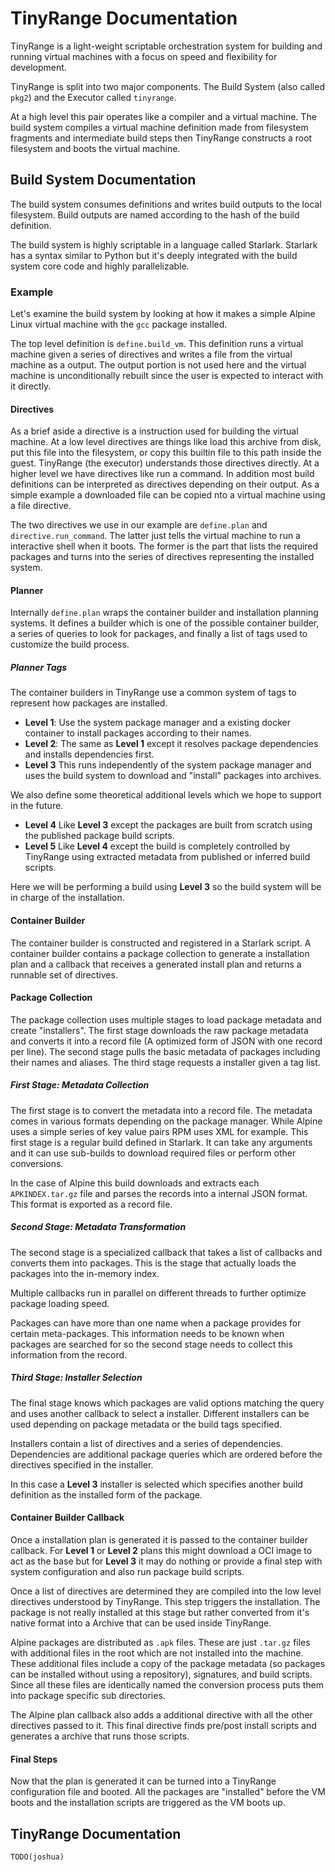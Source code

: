 # TinyRange Documentation

TinyRange is a light-weight scriptable orchestration system for building and running virtual machines with a focus on speed and flexibility for development.

TinyRange is split into two major components. The Build System (also called `pkg2`) and the Executor called `tinyrange`. 

At a high level this pair operates like a compiler and a virtual machine. The build system compiles a virtual machine definition made from filesystem fragments and intermediate build steps then TinyRange constructs a root filesystem and boots the virtual machine.

## Build System Documentation

The build system consumes definitions and writes build outputs to the local filesystem. Build outputs are named according to the hash of the build definition.

The build system is highly scriptable in a language called Starlark. Starlark has a syntax similar to Python but it's deeply integrated with the build system core code and highly parallelizable.

### Example

Let's examine the build system by looking at how it makes a simple Alpine Linux virtual machine with the `gcc` package installed.

The top level definition is `define.build_vm`. This definition runs a virtual machine given a series of directives and writes a file from the virtual machine as a output. The output portion is not used here and the virtual machine is unconditionally rebuilt since the user is expected to interact with it directly.

#### Directives

As a brief aside a directive is a instruction used for building the virtual machine. At a low level directives are things like load this archive from disk, put this file into the filesystem, or copy this builtin file to this path inside the guest. TinyRange (the executor) understands those directives directly. At a higher level we have directives like run a command. In addition most build definitions can be interpreted as directives depending on their output. As a simple example a downloaded file can be copied nto a virtual machine using a file directive.

The two directives we use in our example are `define.plan` and `directive.run_command`. The latter just tells the virtual machine to run a interactive shell when it boots. The former is the part that lists the required packages and turns into the series of directives representing the installed system.

#### Planner

Internally `define.plan` wraps the container builder and installation planning systems. It defines a builder which is one of the possible container builder, a series of queries to look for packages, and finally a list of tags used to customize the build process.

##### Planner Tags

The container builders in TinyRange use a common system of tags to represent how packages are installed.

- **Level 1**: Use the system package manager and a existing docker container to install packages according to their names.
- **Level 2**: The same as **Level 1** except it resolves package dependencies and installs dependencies first.
- **Level 3** This runs independently of the system package manager and uses the build system to download and "install" packages into archives.

We also define some theoretical additional levels which we hope to support in the future.

- **Level 4** Like **Level 3** except the packages are built from scratch using the published package build scripts.
- **Level 5** Like **Level 4** except the build is completely controlled by TinyRange using extracted metadata from published or inferred build scripts.

Here we will be performing a build using **Level 3** so the build system will be in charge of the installation.

#### Container Builder

The container builder is constructed and registered in a Starlark script. A container builder contains a package collection to generate a installation plan and a callback that receives a generated install plan and returns a runnable set of directives.

#### Package Collection

The package collection uses multiple stages to load package metadata and create "installers". The first stage downloads the raw package metadata and converts it into a record file (A optimized form of JSON with one record per line). The second stage pulls the basic metadata of packages including their names and aliases. The third stage requests a installer given a tag list.

##### First Stage: Metadata Collection

The first stage is to convert the metadata into a record file. The metadata comes in various formats depending on the package manager. While Alpine uses a simple series of key value pairs RPM uses XML for example. This first stage is a regular build defined in Starlark. It can take any arguments and it can use sub-builds to download required files or perform other conversions.

In the case of Alpine this build downloads and extracts each `APKINDEX.tar.gz` file and parses the records into a internal JSON format. This format is exported as a record file.

##### Second Stage: Metadata Transformation

The second stage is a specialized callback that takes a list of callbacks and converts them into packages. This is the stage that actually loads the packages into the in-memory index.

Multiple callbacks run in parallel on different threads to further optimize package loading speed.

Packages can have more than one name when a package provides for certain meta-packages. This information needs to be known when packages are searched for so the second stage needs to collect this information from the record.

##### Third Stage: Installer Selection

The final stage knows which packages are valid options matching the query and uses another callback to select a installer. Different installers can be used depending on package metadata or the build tags specified.

Installers contain a list of directives and a series of dependencies. Dependencies are additional package queries which are ordered before the directives specified in the installer.

In this case a **Level 3** installer is selected which specifies another build definition as the installed form of the package.

#### Container Builder Callback

Once a installation plan is generated it is passed to the container builder callback. For **Level 1** or **Level 2** plans this might download a OCI image to act as the base but for **Level 3** it may do nothing or provide a final step with system configuration and also run package build scripts.

Once a list of directives are determined they are compiled into the low level directives understood by TinyRange. This step triggers the installation. The package is not really installed at this stage but rather converted from it's native format into a Archive that can be used inside TinyRange.

Alpine packages are distributed as `.apk` files. These are just `.tar.gz` files with additional files in the root which are not installed into the machine. These additional files include a copy of the package metadata (so packages can be installed without using a repository), signatures, and build scripts. Since all these files are identically named the conversion process puts them into package specific sub directories.

The Alpine plan callback also adds a additional directive with all the other directives passed to it. This final directive finds pre/post install scripts and generates a archive that runs those scripts.

#### Final Steps

Now that the plan is generated it can be turned into a TinyRange configuration file and booted. All the packages are "installed" before the VM boots and the installation scripts are triggered as the VM boots up.

## TinyRange Documentation

`TODO(joshua)`